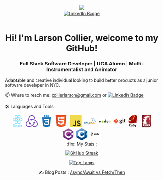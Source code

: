 <div id="header" align="center">
  <image src="https://media.giphy.com/media/xvDnPckdEjDZxBsuBM/giphy.gif" width="200"></image>
  <div id="badges">
  <a href="https://www.linkedin.com/in/larson-collier/">
    <img src="https://img.shields.io/badge/LinkedIn-blue?style=for-the-badge&logo=linkedin&logoColor=white" alt="LinkedIn Badge"/>
  </a>
</div>
<img src="https://komarev.com/ghpvc/?username=MohamedMuflahi&style=flat-square&color=blue" alt=""/>
  <h1>
  Hi! I'm Larson Collier, welcome to my GitHub!
</h1>
</div>
<h3 align="center">Full Stack Software Developer | UGA Alumn | Multi-Instrumentalist and Animator</h3>
Adaptable and creative individual looking to build better products as a junior software developer in NYC.

:mailbox: Where to reach me: collierlarson@gmail.com or [![Linkedin Badge](https://img.shields.io/badge/-Larson-blue?style=flat&logo=Linkedin&logoColor=white)](https://www.linkedin.com/in/larson-collier)

:hammer_and_wrench: Languages and Tools :
<div align="center">
  <img src="https://github.com/devicons/devicon/blob/master/icons/react/react-original-wordmark.svg" title="React" alt="React" width="40" height="40"/>&nbsp;
  <img src="https://github.com/devicons/devicon/blob/master/icons/redux/redux-original.svg" title="Redux" alt="Redux " width="40" height="40"/>&nbsp;
  <img src="https://github.com/devicons/devicon/blob/master/icons/css3/css3-plain-wordmark.svg"  title="CSS3" alt="CSS" width="40" height="40"/>&nbsp;
  <img src="https://github.com/devicons/devicon/blob/master/icons/html5/html5-original.svg" title="HTML5" alt="HTML" width="40" height="40"/>&nbsp;
  <img src="https://github.com/devicons/devicon/blob/master/icons/javascript/javascript-original.svg" title="JavaScript" alt="JavaScript" width="40" height="40"/>&nbsp;
  <img src="https://github.com/devicons/devicon/blob/master/icons/mysql/mysql-original-wordmark.svg" title="MySQL"  alt="MySQL" width="40" height="40"/>&nbsp;
  <img src="https://github.com/devicons/devicon/blob/master/icons/nodejs/nodejs-original-wordmark.svg" title="NodeJS" alt="NodeJS" width="40" height="40"/>&nbsp;
  <img src="https://github.com/devicons/devicon/blob/master/icons/git/git-original-wordmark.svg" title="Git" **alt="Git" width="40" height="40"/>
  <img src="https://github.com/devicons/devicon/blob/master/icons/ruby/ruby-original-wordmark.svg" title="Ruby" **alt="Ruby" width="40" height="40"/>
  <img src="https://github.com/devicons/devicon/blob/master/icons/rails/rails-original-wordmark.svg" title="Rails" **alt="Rails" width="40" height="40"/>
  <img src="https://github.com/devicons/devicon/blob/master/icons/csharp/csharp-original.svg" title="csharp" **alt="csharp" width="40" height="40"/>
  <img src="https://github.com/devicons/devicon/blob/master/icons/cplusplus/cplusplus-original.svg" title="cplusplus" **alt="cplusplus" width="40" height="40"/>
  <img src="https://github.com/devicons/devicon/blob/master/icons/unity/unity-original-wordmark.svg" title="unity" **alt="unity" width="40" height="40"/>
</div>
<div align="center">
:fire: My Stats :

[![GitHub Streak](http://github-readme-streak-stats.herokuapp.com?user=vkl2109&theme=dark&background=000000)](https://git.io/streak-stats)

[![Top Langs](https://github-readme-stats.vercel.app/api/top-langs/?username=vkl2109&layout=compact&theme=vision-friendly-dark&count_private=true)](https://github.com/anuraghazra/github-readme-stats)

:writing_hand: Blog Posts :
<a href="https://medium.com/@vkl2109/async-await-using-fetch-6bee184b71a0">Async/Await vs Fetch/Then</a>

</div>
